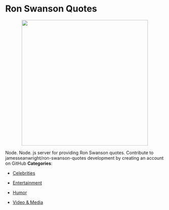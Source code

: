 # Ron Swanson Quotes

<p align="center">
    <img width="400" src="https://raw.githubusercontent.com/awesome-apis/awesome-apis/apis/ron-swanson-quotes/logo_256x256.png" />
</p>


Node. Node. js server for providing Ron Swanson quotes. Contribute to jamesseanwright/ron-swanson-quotes development by creating an account on GitHub
**Categories**:

- [Celebrities](https://github/awesome-apis/awesome-apis#celebrities)

- [Entertainment](https://github/awesome-apis/awesome-apis#entertainment)

- [Humor](https://github/awesome-apis/awesome-apis#humor)

- [Video & Media](https://github/awesome-apis/awesome-apis#video-and-media)



